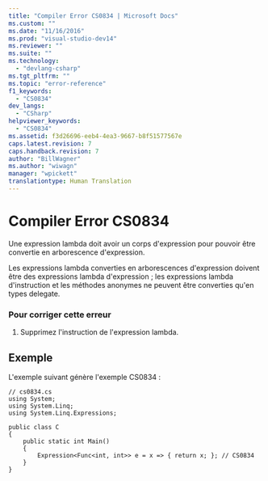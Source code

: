 ```yaml
---
title: "Compiler Error CS0834 | Microsoft Docs"
ms.custom: ""
ms.date: "11/16/2016"
ms.prod: "visual-studio-dev14"
ms.reviewer: ""
ms.suite: ""
ms.technology: 
  - "devlang-csharp"
ms.tgt_pltfrm: ""
ms.topic: "error-reference"
f1_keywords: 
  - "CS0834"
dev_langs: 
  - "CSharp"
helpviewer_keywords: 
  - "CS0834"
ms.assetid: f3d26696-eeb4-4ea3-9667-b8f51577567e
caps.latest.revision: 7
caps.handback.revision: 7
author: "BillWagner"
ms.author: "wiwagn"
manager: "wpickett"
translationtype: Human Translation
---
```

# Compiler Error CS0834
Une expression lambda doit avoir un corps d'expression pour pouvoir être convertie en arborescence d'expression.  
  
 Les expressions lambda converties en arborescences d'expression doivent être des expressions lambda d'expression ; les expressions lambda d'instruction et les méthodes anonymes ne peuvent être converties qu'en types delegate.  
  
### Pour corriger cette erreur  
  
1.  Supprimez l'instruction de l'expression lambda.  
  
## Exemple  
 L'exemple suivant génère l'exemple CS0834 :  
  
```  
// cs0834.cs  
using System;  
using System.Linq;  
using System.Linq.Expressions;  
  
public class C  
{  
    public static int Main()  
    {  
        Expression<Func<int, int>> e = x => { return x; }; // CS0834  
    }  
}  
  
```